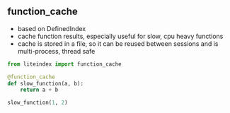 ## function_cache

- based on DefinedIndex
- cache function results, especially useful for slow, cpu heavy functions
- cache is stored in a file, so it can be reused between sessions and is multi-process, thread safe

```python
from liteindex import function_cache

@function_cache
def slow_function(a, b):
    return a + b

slow_function(1, 2)
```

